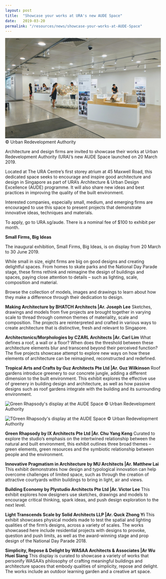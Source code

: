 ```yaml
---
layout: post
title:  "Showcase your works at URA's new AUDE Space"
date:   2019-03-20
permalink: "/resources/news/showcase-your-works-at-AUDE-Space"
---
```

![The new AUDE Space at the URA Centre](/images/URA_AUDE_Space_2019.jpg)
© Urban Redevelopment Authority

Architecture and design firms are invited to showcase their works at Urban Redevelopment Authority (URA)’s new AUDE Space launched on 20 March 2019. 

Located at The URA Centre’s first storey atrium at 45 Maxwell Road, this dedicated space seeks to encourage and inspire good architecture and design in Singapore as part of URA’s Architecture & Urban Design Excellence (AUDE) programme. It will also share new ideas and best practices in improving the quality of the built environment.

Interested companies, especially small, medium, and emerging firms are encouraged to use this space to present projects that demonstrate innovative ideas, techniques and materials. 

To apply, go to URA.sg/aude. There is a nominal fee of $100 to exhibit per month. 

**Small Firms, Big Ideas**

The inaugural exhibition, Small Firms, Big Ideas, is on display from 20 March to 30 June 2019.

While small in size, eight firms are big on good designs and creating delightful spaces. From homes to skate parks and the National Day Parade stage, these firms rethink and reimagine the design of buildings and spaces, paying close attention to details – such as lighting, scale, composition and material. 

Browse the collection of models, images and drawings to learn about how they make a difference through their dedication to design. 

**Making Architecture by BHATCH Architects |Ar. Joseph Lee**
Sketches, drawings and models from five projects are brought together in varying scale to thread through common themes of materiality, scale and composition. The projects are reinterpreted and crafted in various ways to create architecture that is distinctive, fresh and relevant to Singapore.

**Architectonics/Morphologies by CZARL Architects |Ar. Carl Lim**
What defines a roof, a wall or a floor? When does the threshold between these architecture elements blur and transcend beyond their perceived function? The five projects showcase attempt to explore new ways on how these elements of architecture can be reimagined, reconstructed and redefined.

**Tropical Arts and Crafts by Guz Architects Pte Ltd |Ar. Guz Wilkinson**
Roof gardens introduce greenery to our concrete jungle, adding a different dimension to the built environment. This exhibit explores the effective use of greenery in building design and architecture, as well as how passive designs such as roof gardens integrate with the building and its surrounding environment. 

![Green Rhapsody's display at the AUDE Space](/images/AUDE_Space_Green_Rhapsody_2019.jpg)
© Urban Redevelopment Authority

![TGreen Rhapsody's display at the AUDE Space](/images/AUDE_Space_Green_Rhapsody_2019.jpg)
© Urban Redevelopment Authority

**Green Rhapsody by IX Architects Pte Ltd |Ar. Chu Yang Keng**
Curated to explore the studio’s emphasis on the intertwined relationship between the natural and built environment, this exhibit outlines three broad themes – green elements, green resources and the symbiotic relationship between people and the environment. 

**Innovative Pragmatism in Architecture by MU Architects |Ar. Matthew Lai**
This exhibit demonstrates how design and typological innovation can help overcome challenges of limited space, such as through the creation of attractive courtyards within buildings to bring in light, air and views.

**Building Economy by Plystudio Architects Pte Ltd |Ar. Victor Lee**
This exhibit explores how designers use sketches, drawings and models to encourage critical thinking, spark ideas, and push design exploration to the next level. 

**Light Transcends Scale by Solid Architects LLP |Ar. Quck Zhong Yi**
This exhibit showcases physical models made to test the spatial and lighting qualities of the firm’s designs, across a variety of scales. The works showcased here include residential projects with designs to provoke, question and push limits, as well as the award-winning stage and prop design of the National Day Parade 2018.

**Simplicity, Repose & Delight by WASAA Architects & Associates |Ar Wu Huei Siang**
This display is curated to showcase a variety of works that personify WASAA’s philosophy of crafting meaningful buildings and architecture spaces that embody qualities of simplicity, repose and delight. The works include an outdoor learning garden and a creative art space.
 

